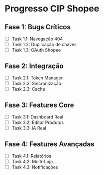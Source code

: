 
# Progresso CIP Shopee

## Fase 1: Bugs Críticos
- [ ] Task 1.1: Navegação 404
- [ ] Task 1.2: Duplicação de chaves  
- [ ] Task 1.3: OAuth Shopee

## Fase 2: Integração
- [ ] Task 2.1: Token Manager
- [ ] Task 2.2: Sincronização
- [ ] Task 2.3: Cache

## Fase 3: Features Core
- [ ] Task 3.1: Dashboard Real
- [ ] Task 3.2: Editor Produtos
- [ ] Task 3.3: IA Real

## Fase 4: Features Avançadas
- [ ] Task 4.1: Relatórios
- [ ] Task 4.2: Multi-Loja
- [ ] Task 4.3: Notificações
